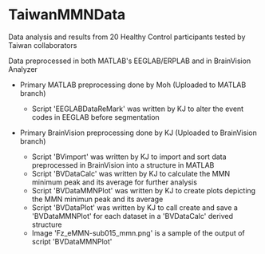 # TaiwanMMNData
Data analysis and results from 20 Healthy Control participants tested by Taiwan collaborators

Data preprocessed in both MATLAB's EEGLAB/ERPLAB and in BrainVision Analyzer
- Primary MATLAB preprocessing done by Moh (Uploaded to MATLAB branch)
  - Script 'EEGLABDataReMark' was written by KJ to alter the event codes in EEGLAB before segmentation

- Primary BrainVision preprocessing done by KJ (Uploaded to BrainVision branch)
  - Script 'BVimport' was written by KJ to import and sort data preprocessed in BrainVision into a structure in MATLAB
  - Script 'BVDataCalc' was written by KJ to calculate the MMN minimum peak and its average for further analysis
  - Script 'BVDataMMNPlot' was written by KJ to create plots depicting the MMN minimun peak and its average
  - Script 'BVDataPlot' was written by KJ to call create and save a 'BVDataMMNPlot' for each dataset in a 'BVDataCalc' derived structure
  - Image 'Fz_eMMN-sub015_mmn.png' is a sample of the output of script 'BVDataMMNPlot'

